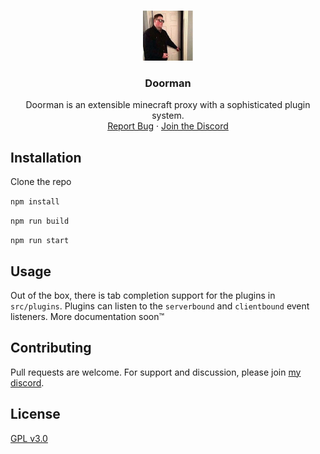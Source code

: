 <!-- PROJECT LOGO -->
<br />
<p align="center">
  <a href="https://github.com/willocn/doorman">
    <img src="images/logo.jpg" alt="Logo" width="80" height="80">
  </a>

  <h3 align="center">Doorman</h3>

  <p align="center">
    Doorman is an extensible minecraft proxy with a sophisticated plugin system.
    <br />
    <a href="https://github.com/willocn/doorman/issues">Report Bug</a>
    ·
    <a href="https://inv.wtf/willocn">Join the Discord</a>
  </p>
</p>

## Installation

Clone the repo

`npm install`

`npm run build`

`npm run start`

## Usage

Out of the box, there is tab completion support for the plugins in `src/plugins`. Plugins can listen to the `serverbound` and `clientbound` event listeners. More documentation soon™️

## Contributing
Pull requests are welcome. For support and discussion, please join [my discord](https://inv.wtf/willocn).

## License
[GPL v3.0](https://choosealicense.com/licenses/gpl-3.0/)
